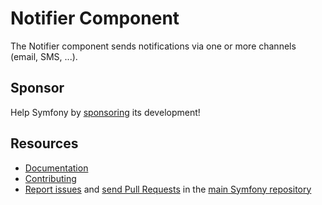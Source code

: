 Notifier Component
==================

The Notifier component sends notifications via one or more channels (email, SMS, ...).

Sponsor
-------

Help Symfony by [sponsoring][1] its development!

Resources
---------

 * [Documentation](https://symfony.com/doc/current/notifier.html)
 * [Contributing](https://symfony.com/doc/current/contributing/index.html)
 * [Report issues](https://github.com/symfony/symfony/issues) and
   [send Pull Requests](https://github.com/symfony/symfony/pulls)
   in the [main Symfony repository](https://github.com/symfony/symfony)

[1]: https://symfony.com/sponsor
